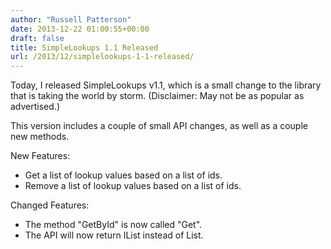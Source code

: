 ```yaml
---
author: "Russell Patterson"
date: 2013-12-22 01:00:55+00:00
draft: false
title: SimpleLookups 1.1 Released
url: /2013/12/simplelookups-1-1-released/
---
```


Today, I released SimpleLookups v1.1, which is a small change to the library that is taking the world by storm. (Disclaimer: May not be as popular as advertised.)

This version includes a couple of small API changes, as well as a couple new methods.

New Features:
- Get a list of lookup values based on a list of ids.
- Remove a list of lookup values based on a list of ids.

Changed Features:
- The method "GetById" is now called "Get".
- The API will now return IList instead of List.

